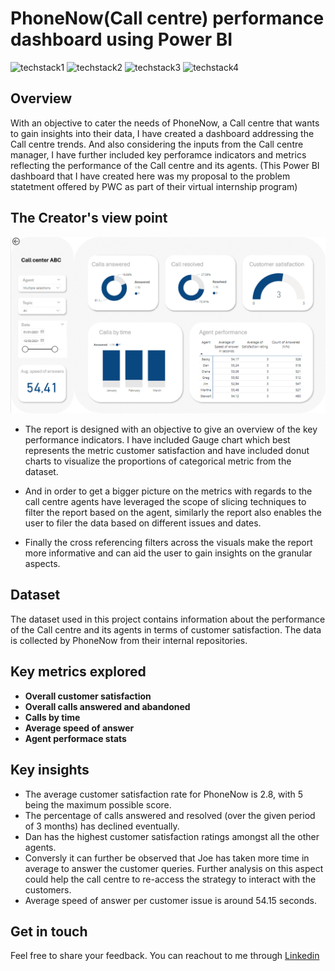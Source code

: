 # PhoneNow(Call centre) performance dashboard using Power BI

![techstack1](https://camo.githubusercontent.com/ecef4c543198952452b882c5551593f6c6a7f1f4a2b304d61b0d79ce7cbf1bad/68747470733a2f2f696d672e736869656c64732e696f2f62616467652f706f7765725f62692d4632433831313f7374796c653d666f722d7468652d6261646765266c6f676f3d706f7765726269266c6f676f436f6c6f723d626c61636b)
![techstack2](https://camo.githubusercontent.com/b0dd0c2b3bbe007ae4eef1f59c17c24ce53a334ad46bfdb80b5c841eaeccdde3/68747470733a2f2f696d672e736869656c64732e696f2f62616467652f6d61726b646f776e2d2532333030303030302e7376673f7374796c653d666f722d7468652d6261646765266c6f676f3d6d61726b646f776e266c6f676f436f6c6f723d7768697465)
![techstack3](https://camo.githubusercontent.com/3accba4a9c3c86c5cd18300b2fc80c4890666662e6ea18361d16d9974a6d8590/68747470733a2f2f696d672e736869656c64732e696f2f62616467652f4d6963726f736f66745f457863656c2d3231373334363f7374796c653d666f722d7468652d6261646765266c6f676f3d6d6963726f736f66742d657863656c266c6f676f436f6c6f723d7768697465)
![techstack4](https://camo.githubusercontent.com/a0089bc3cb81a201fafb501952309feba97e5062e0bda984b24d5906670bba12/68747470733a2f2f696d672e736869656c64732e696f2f62616467652f4d6963726f736f66745f506f776572506f696e742d4237343732413f7374796c653d666f722d7468652d6261646765266c6f676f3d6d6963726f736f66742d706f776572706f696e74266c6f676f436f6c6f723d7768697465)


## Overview

With an objective to cater the needs of PhoneNow, a Call centre that wants to gain insights into their data, I have created a dashboard addressing the Call centre trends. And also considering the inputs from the Call centre manager, I have further included key perforamce indicators and metrics reflecting the performance of the Call centre and its agents. (This Power BI dashboard that I have created here was my proposal to the problem statetment offered by PWC as part of their virtual internship program)

## The Creator's view point

![PhoneNow performance dashboard](https://github.com/SuryaNageshBabu/Surya_Data_Analyst_Portfolio/blob/main/Screenshot%202024-04-23%20114012.png)

- The report is designed with an objective to give an overview of the key performance indicators. I have included Gauge chart which best represents the metric customer satisfaction and have included donut charts to visualize the proportions of categorical metric from the dataset. 

- And in order to get a bigger picture on the metrics with regards to the call centre agents have leveraged the scope of slicing techniques to filter the report based on the agent, similarly the report also enables the user to filer the data based on different issues and dates. 

- Finally the cross referencing filters across the visuals make the report more informative and can aid the user to gain insights on the granular aspects.


## Dataset

The dataset used in this project contains information about the performance of the Call centre and its agents in terms of customer satisfaction. The data is collected by PhoneNow from their internal repositories.

## Key metrics explored

- **Overall customer satisfaction**
- **Overall calls answered and abandoned**
- **Calls by time**
- **Average speed of answer**
- **Agent performace stats**

## Key insights

- The average customer satisfaction rate for PhoneNow is 2.8, with 5 being the maximum possible score.
- The percentage of calls answered and resolved (over the given period of 3 months) has declined eventually.
- Dan has the highest customer satisfaction ratings amongst all the other agents.
- Conversly it can further be observed that Joe has taken more time in average to answer the customer queries. Further analysis on this aspect could help the call centre to 
  re-access the strategy to interact with the customers.
- Average speed of answer per customer issue is around 54.15 seconds.

## Get in touch

Feel free to share your feedback. You can reachout to me through [Linkedin]("www.linkedin.com/in/suryanageshbabu")




